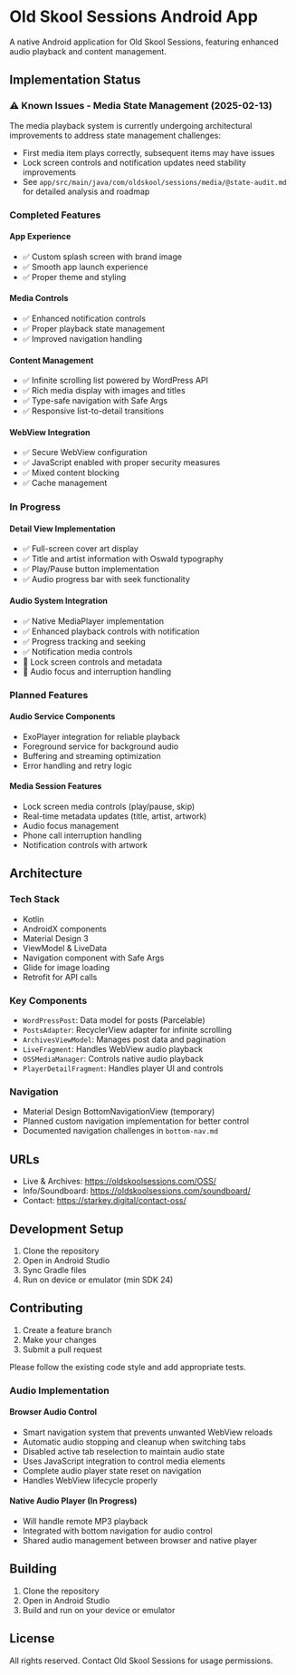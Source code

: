 # Old Skool Sessions Android App

A native Android application for Old Skool Sessions, featuring enhanced audio playback and content management.

## Implementation Status

### ⚠️ Known Issues - Media State Management (2025-02-13)

The media playback system is currently undergoing architectural improvements to address state management challenges:

- First media item plays correctly, subsequent items may have issues
- Lock screen controls and notification updates need stability improvements
- See `app/src/main/java/com/oldskool/sessions/media/@state-audit.md` for detailed analysis and roadmap


### Completed Features

#### App Experience
- ✅ Custom splash screen with brand image
- ✅ Smooth app launch experience
- ✅ Proper theme and styling

#### Media Controls
- ✅ Enhanced notification controls
- ✅ Proper playback state management
- ✅ Improved navigation handling

#### Content Management
- ✅ Infinite scrolling list powered by WordPress API
- ✅ Rich media display with images and titles
- ✅ Type-safe navigation with Safe Args
- ✅ Responsive list-to-detail transitions

#### WebView Integration
- ✅ Secure WebView configuration
- ✅ JavaScript enabled with proper security measures
- ✅ Mixed content blocking
- ✅ Cache management

### In Progress

#### Detail View Implementation
- ✅ Full-screen cover art display
- ✅ Title and artist information with Oswald typography
- ✅ Play/Pause button implementation
- ✅ Audio progress bar with seek functionality

#### Audio System Integration
- ✅ Native MediaPlayer implementation
- ✅ Enhanced playback controls with notification
- ✅ Progress tracking and seeking
- ✅ Notification media controls
- 🔄 Lock screen controls and metadata
- 🔄 Audio focus and interruption handling

### Planned Features

#### Audio Service Components
- ExoPlayer integration for reliable playback
- Foreground service for background audio
- Buffering and streaming optimization
- Error handling and retry logic

#### Media Session Features
- Lock screen media controls (play/pause, skip)
- Real-time metadata updates (title, artist, artwork)
- Audio focus management
- Phone call interruption handling
- Notification controls with artwork

## Architecture

### Tech Stack
- Kotlin
- AndroidX components
- Material Design 3
- ViewModel & LiveData
- Navigation component with Safe Args
- Glide for image loading
- Retrofit for API calls

### Key Components
- `WordPressPost`: Data model for posts (Parcelable)
- `PostsAdapter`: RecyclerView adapter for infinite scrolling
- `ArchivesViewModel`: Manages post data and pagination
- `LiveFragment`: Handles WebView audio playback
- `OSSMediaManager`: Controls native audio playback
- `PlayerDetailFragment`: Handles player UI and controls

### Navigation
- Material Design BottomNavigationView (temporary)
- Planned custom navigation implementation for better control
- Documented navigation challenges in `bottom-nav.md`

## URLs

- Live & Archives: https://oldskoolsessions.com/OSS/
- Info/Soundboard: https://oldskoolsessions.com/soundboard/
- Contact: https://starkey.digital/contact-oss/

## Development Setup

1. Clone the repository
2. Open in Android Studio
3. Sync Gradle files
4. Run on device or emulator (min SDK 24)

## Contributing

1. Create a feature branch
2. Make your changes
3. Submit a pull request

Please follow the existing code style and add appropriate tests.

### Audio Implementation

#### Browser Audio Control
- Smart navigation system that prevents unwanted WebView reloads
- Automatic audio stopping and cleanup when switching tabs
- Disabled active tab reselection to maintain audio state
- Uses JavaScript integration to control media elements
- Complete audio player state reset on navigation
- Handles WebView lifecycle properly

#### Native Audio Player (In Progress)
- Will handle remote MP3 playback
- Integrated with bottom navigation for audio control
- Shared audio management between browser and native player

## Building

1. Clone the repository
2. Open in Android Studio
3. Build and run on your device or emulator

## License

All rights reserved. Contact Old Skool Sessions for usage permissions.
